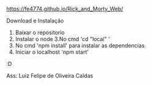 
https://fe4774.github.io/Rick_and_Morty_Web/

Download e Instalação


1. Baixar o repositorio
2. Instalar o node
3.No cmd 'cd "local" '
4. No cmd 'npm install' para instalar as dependencias
4. Iniciar o localhost 'npm start'

 :D

Ass: Luiz Felipe de Oliveira Caldas
